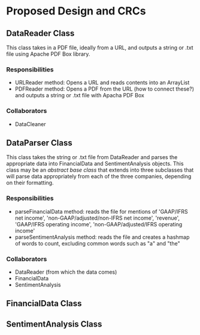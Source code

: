 # Proposed Design and CRCs

## DataReader Class
This class takes in a PDF file, ideally from a URL, and outputs a string or .txt file using Apache PDF Box library.

### Responsibilities
- URLReader method: Opens a URL and reads contents into an ArrayList
- PDFReader method: Opens a PDF from the URL (how to connect these?) and outputs a string or .txt file with Apacha PDF Box

### Collaborators
- DataCleaner 

## DataParser Class
This class takes the string or .txt file from DataReader and parses the appropriate data into FinancialData and SentimentAnalysis objects. This class may be an *abstract base class* that extends into three subclasses that will parse data appropriately from each of the three companies, depending on their formatting.

### Responsibilities
- parseFinancialData method: reads the file for mentions of 'GAAP/IFRS net income', 'non-GAAP/adjusted/non-IFRS net income', 'revenue', 'GAAP/IFRS operating income', 'non-GAAP/adjusted/IFRS operating income'
- parseSentimentAnalysis method: reads the file and creates a hashmap of words to count, excluding common words such as "a" and "the"

### Collaborators
- DataReader (from which the data comes)
- FinancialData
- SentimentAnalysis

## FinancialData Class


## SentimentAnalysis Class

